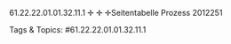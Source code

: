 61.22.22.01.01.32.11.1
✛
✛
✛Seitentabelle
Prozess 2012251

   Tags & Topics:
   #61.22.22.01.01.32.11.1